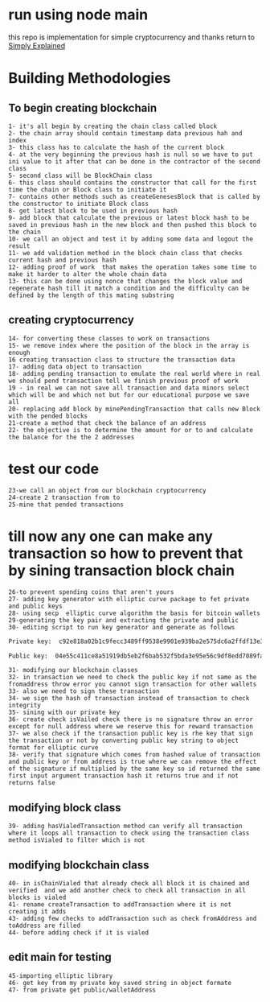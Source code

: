 # run using node main
this repo is implementation for simple cryptocurrency and thanks return to [Simply Explained](https://www.youtube.com/playlist?list=PLzvRQMJ9HDiTqZmbtFisdXFxul5k0F-Q4) 
# Building Methodologies
## To begin creating blockchain
    1- it's all begin by creating the chain class called block
    2- the chain array should contain timestamp data previous hah and index
    3- this class has to calculate the hash of the current block
    4- at the very beginning the previous hash is null so we have to put ini value to it after that can be done in the contractor of the second class
    5- second class will be BlockChain class 
    6- this class should contains the constructor that call for the first time the chain or Block class to initiate it 
    7- contains other methods such as createGenesesBlock that is called by the constructor to initiate Block class
    8- get latest block to be used in previous hash
    9- add block that calculate the previous or latest block hash to be saved in previous hash in the new block and then pushed this block to the chain
    10- we call an object and test it by adding some data and logout the result
    11- we add validation method in the block chain class that checks current hash and previous hash 
    12- adding proof of work  that makes the operation takes some time to make it harder to alter the whole chain data
    13- this can be done using nonce that changes the block value and regenerate hash till it match a condition and the difficulty can be defined by the length of this mating substring
## creating cryptocurrency
    14- for converting these classes to work on transactions 
    15- we remove index where the position of the block in the array is enough 
    16 creating transaction class to structure the transaction data
    17- adding data object to transaction 
    18- adding pending transaction to emulate the real world where in real we should pend transaction tell we finish previous proof of work
    19 - in real we can not save all transaction and data minors select which will be and which not but for our educational purpose we save all
    20- replacing add block by minePendingTransaction that calls new Block with the pended blocks
    21-create a method that check the balance of an address
    22- the objective is to determine the amount for or to and calculate the balance for the the 2 addresses
# test our code
    23-we call an object from our blockchain cryptocurrency
    24-create 2 transaction from to 
    25-mine that pended transactions
# till now any one can make any transaction so how to prevent that by sining transaction block chain
    26-to prevent spending coins that aren't yours
    27- adding key generator with elliptic curve package to fet private and public keys
    28- using secp  elliptic curve algorithm the basis for bitcoin wallets
    29-generating the key pair and extracting the private and public
    30- editing script to run key generator and generate as follows
```sh
Private key:  c92e818a02b1c9fecc3489ff9538e9901e939ba2e575dc6a2ffdf13e3006f741

Public key:  04e55c411ce8a51919db5eb2f6bab532f5bda3e95e56c9df8edd7089fa1d907bad78620f82364710513fbf49a29ad6b7009e55ccca1a5273ce491c4fb31c9e6f92
```
    31- modifying our blockchain classes
    32- in transaction we need to check the public key if not same as the fromaddress throw error you cannot sign transaction for other wallets
    33- also we need to sign these transaction
    34- we sign the hash of transaction instead of transaction to check integrity
    35- sining with our private key 
    36- create check isVailed check there is no signature throw an error except for null address where we reserve this for reward transaction
    37- we also check if the transaction public key is rhe key that sign the transaction or not by converting public key string to object format for elliptic curve
    38- verify that signature which comes from hashed value of transaction and public key or from address is true where we can remove the effect of the signature if multiplied by the same key so id returned the same first input argument transaction hash it returns true and if not returns false

## modifying block class
    39- adding hasVialedTransaction method can verify all transaction where it loops all transaction to check using the transaction class method isVialed to filter which is not
## modifying blockchain class
    40- in isChainVialed that already check all block it is chained and verified  and we add another check to check all transaction in all blocks is vialed 
    41- rename createTransaction to addTransaction where it is not creating it adds
    43- adding few checks to addTransaction such as check fromAddress and toAddress are filled 
    44- before adding check if it is vialed
## edit main for testing
    45-importing elliptic library 
    46- get key from my private key saved string in object formate
    47- from private get public/walletAddress

